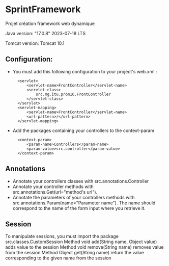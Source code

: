 # SprintFramework
Projet création framework web dynamique

Java version: "17.0.8" 2023-07-18 LTS

Tomcat version: Tomcat 10.1

## Configuration:
- You must add this following configuration to your project's web.xml :

        <servlet>
            <servlet-name>FrontController</servlet-name>
            <servlet-class>
                src.mg.itu.prom16.FrontController
            </servlet-class>
        </servlet>
        <servlet-mapping>
            <servlet-name>FrontController</servlet-name>
            <url-pattern>/</url-pattern>
        </servlet-mapping>

- Add the packages containing your controllers to the context-param

        <context-param>
            <param-name>Controllers</param-name> 
            <param-value>src.controller</param-value>
        </context-param>

## Annotations
- Annotate your controllers classes with src.annotations.Controller
- Annotate your controller methods with src.annotations.Get(url="method's url").
- Annotate the parameters of your controllers methods with src.annotations.Param(name="Parameter name"). The name should correspond to the name of the form input where you retrieve it.


## Session
To manipulate sessions, you must import the package src.classes.CustomSession
    Method void add(String name, Object value) adds value to the session
    Method void remove(String name) removes value from the session
    Method Object get(String name) return the value corresponding to the given name from the session